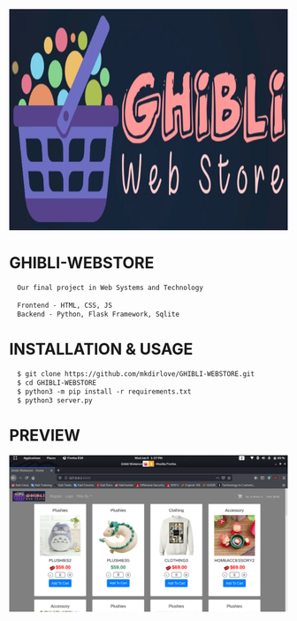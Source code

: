 <img src="https://raw.githubusercontent.com/mkdirlove/GHIBLI-WEBSTORE/main/static/img/logo.jpg" height="400px" width="900px">

# GHIBLI-WEBSTORE

      Our final project in Web Systems and Technology 

      Frontend - HTML, CSS, JS
      Backend - Python, Flask Framework, Sqlite

# INSTALLATION & USAGE

      $ git clone https://github.com/mkdirlove/GHIBLI-WEBSTORE.git
      $ cd GHIBLI-WEBSTORE
      $ python3 -m pip install -r requirements.txt
      $ python3 server.py
      
# PREVIEW

![GHIBLI WEBSTORE](https://raw.githubusercontent.com/mkdirlove/GHIBLI-WEBSTORE/main/ghibli.png)

